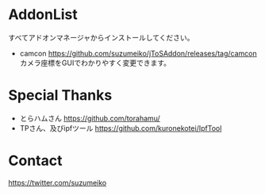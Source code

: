 # AddonList
すべてアドオンマネージャからインストールしてください。
- camcon <https://github.com/suzumeiko/jToSAddon/releases/tag/camcon>
カメラ座標をGUIでわかりやすく変更できます。

# Special Thanks
- とらハムさん <https://github.com/torahamu/>
- TPさん、及びipfツール <https://github.com/kuronekotei/IpfTool>

# Contact
<https://twitter.com/suzumeiko>